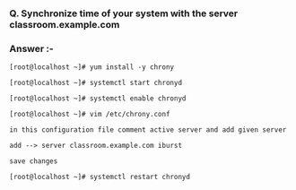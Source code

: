 ### **Q. Synchronize time of your system with the server classroom.example.com**
### Answer :-
```
[root@localhost ~]# yum install -y chrony

[root@localhost ~]# systemctl start chronyd

[root@localhost ~]# systemctl enable chronyd

[root@localhost ~]# vim /etc/chrony.conf

in this configuration file comment active server and add given server

add --> server classroom.example.com iburst

save changes

[root@localhost ~]# systemctl restart chronyd
```
